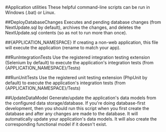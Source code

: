 #Application utilities
These helpful command-line scripts can be run in Windows (.bat) or Linux.

##DeployDatabaseChanges
Executes and pending database changes (from NextUpdate.sql by default), 
archives the changes, and deletes the NextUpdate.sql contents (so as not to run more than once).

##{APPLICATION_NAMESPACE}
If creating a non-web application, this file will execute the application (rename to match your app).

##RunIntegrationTests
Use the registered integration testing extension (Selenium by default) to execute the application's integration tests (from {APPLICATION_NAMESPACE}/Tests)

##RunUnitTests
Use the registered unit testing extension (PhpUnit by default) to execute the application's integration tests (from {APPLICATION_NAMESPACE}/Tests)

##UpdateDataModel
Generate/update the application's data models from the configured data storage/database.
If you're doing database-first development, then you should run this script when you first create the database and after any changes are made to the database.
It will automatically update your application's data models.
It will also create the corresponding functional model if it doesn't exist.